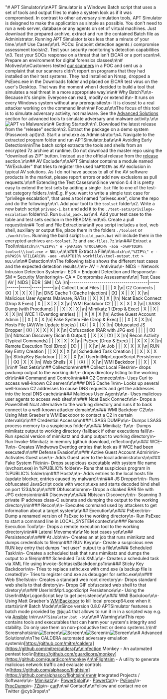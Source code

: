 "# APT Simulator\n\nAPT Simulator is a Windows Batch script that uses a set of tools and output files to make a system look as if it was compromised. In contrast to other adversary simulation tools, APT Simulator is deisgned to make the application as simple as possible. You don't need to run a web server, database or any agents on set of virtual machines. Just download the prepared archive, extract and run the contained Batch file as Administrator. Running APT Simulator takes less than a minute of your time.\n\n# Use Cases\n\n1. POCs: Endpoint detection agents / compromise assessment tools\n2. Test your security monitoring's detection capabilities \n3. Test your SOCs response on a threat that isn't EICAR or a port scan\n4. Prepare an environment for digital forensics classes\n\n# Motives\n\nCustomers tested [our scanners](https://www.nextron-systems.com/compare-our-scanners/) in a POC and sent us a complaint that our scanners didn't report on programs that they had installed on their test systems. They had installed an Nmap, dropped a PsExec.exe in the Downloads folder and placed on EICAR test virus on the user's Desktop. That was the moment when I decided to build a tool that simulates a real threat in a more appropriate way.\n\n# Why Batch?\n\n- Because it's simple: Everyone can read, modify or extend it\n- It runs on every Windows system without any prerequisites\n- It is closest to a real attacker working on the command line\n\n# Focus\n\nThe focus of this tool is to simulate adversary activity, not malware. See the [Advanced Solutions](#advanced-solutions) section for advanced tools to simulate adversary and malware activity.\n\n![APT vs Malware](/screenshots/MalwareAPT.png)\n\n# Getting Started\n\n1. Download the latest release from the \"release\" section\n2. Extract the package on a demo system (Password: apt)\n3. Start a cmd.exe as Administrator\n4. Navigate to the extracted program folder and run APTSimulator.bat\n\n# Avoiding Early Detection\n\nThe batch script extracts the tools and shells from an encrypted 7z archive at runtime. Do not download the master repo using the \"download as ZIP\" button. Instead use the official release from the [release](https://github.com/Neo23x0/APTSimulator/releases) section.\n\n## AV Excluder\n\nAPT Simulator contains a module named \"AVExcluder\" that tries to register the used `%APTDIR%` as AV exclusion in typical AV solutions. As I do not have access to all of the AV software products in the market, please report errors or add new exclusions as pull requests.\n\n# Extending the Test Cases\n\nSince version 0.4 it is pretty easy to extend the test sets by adding a single `.bat` file to one of the test-set category folders.\n\nE.g. If you want to write a simple test case for \"privilege escalation\", that uses a tool named \"privesc.exe\", clone the repo and do the following:\n\n1. Add your tool to the `toolset` folder\n2. Write a new batch script `privesc-1.bat` and add it to the `./test-sets/privilege-escalation` folder\n3. Run `build_pack.bat`\n4. Add your test case to the table and test sets section in the README.md\n5. Create a pull request\n\n## Tool and File Extraction\n\nIf you script includes a tool, web shell, auxiliary or output file, place them in the folders `./toolset` or `./workfiles`. Running the build script `build_pack.bat` will include them in the encrypted archives `enc-toolset.7z` and `enc-files.7z`.\n\n### Extract a Tool\n\n```batch\n\"%ZIP%\" e -p%PASS% %TOOLARCH% -aoa -o%APTDIR% toolset\\tool.exe > NUL\n```\n\n### Extract a File\n\n```batch\n\"%ZIP%\" e -p%PASS% %FILEARCH% -aoa -o%APTDIR% workfile\\tool-output.txt > NUL\n```\n\n# Detection\n\nThe following table shows the different test cases and the expected detection results.\n\n- AV = Antivirus\n- NIDS = Network Intrusion Detection System\n- EDR = Endpoint Detection and Response\n- SM = Security Monitoring\n- CA = Compromise Assessment\n\n| Test Case                             | AV  | NIDS | EDR | SM  | CA  |\n|---------------------------------------|-----|------|-----|-----|-----|\n| Collect Local Files                   |     |      |     |     | X   |\n| C2 Connects                           | (X) | X    | X   | X   |     |\n| DNS Cache 1 (Cache Injection)         | (X) | X    |     | X   | X   |\n| Malicious User Agents (Malware, RATs) |     | X    | X   | X   |     |\n| Ncat Back Connect (Drop & Exec)       | X   |      | X   | X   | X   |\n| WMI Backdoor C2                       |     |      | X   | X   | X   |\n| LSASS Dump (with Procdump)            |     |      | X   | X   | X   |\n| Mimikatz 1 (Drop & Exec)              | X   |      | X   | X   | X   |\n| WCE 1 (Eventlog entries)              |     |      | X   | X   | X   |\n| Active Guest Account Admin            |     |      | X   | X   | X   |\n| Fake System File (Drop & Exec)        |     |      | X   | X   | X   |\n| Hosts File (AV/Win Update blocks)     | (X) |      | X   |     | X   |\n| Obfuscated JS Dropper                 | (X) | X    | X   | X   | X   |\n| Obfuscation (RAR with JPG ext)        |     |      |     |     | (X) |\n| Nbtscan Discovery (Scan & Output)     |     | X    | X   | (X) | X   |\n| Recon Activity (Typical Commands)     |     |      | X   | X   | X   |\n| PsExec (Drop & Exec)                  |     |      | X   | X   | X   |\n| Remote Execution Tool (Drop)          | (X) |      |     |     | X   |\n| At Job                                |     |      | X   | X   | X   |\n| RUN Key Entry Creation                |     |      | X   | X   | X   |\n| Scheduled Task Creation               |     |      | X   | X   | X   |\n| StickyKey Backdoor                    |     |      | X   |     | X   |\n| UserInitMprLogonScript Persistence    |     |      | (X) | X   | X   |\n| Web Shells                            | X   |      | (X) |     | X   |\n| WMI Backdoor                          |     |      | X   |     | X   |\n\n# Test Sets\n\n## Collection\n\n### Collect Local Files\n\n- drops pwdump output to the working dir\n- drops directory listing to the working dir\n\n## Command and Control\n\n### C2 Connects\n\n- Uses Curl to access well-known C2 servers\n\n### DNS Cache 1\n\n- Looks up several well-known C2 addresses to cause DNS requests and get the addresses into the local DNS cache\n\n### Malicious User Agents\n\n- Uses malicious user agents to access web sites\n\n### Ncat Back Connect\n\n- Drops a PowerShell Ncat alternative to the working directory and runs it to back connect to a well-known attacker domain\n\n### WMI Backdoor C2\n\n- Using Matt Graeber's WMIBackdoor to contact a C2 in certain intervals\n\n## Credential Access\n\n### LSASS DUMP\n\n- Dumps LSASS process memory to a suspicious folder\n\n### Mimikatz-1\n\n- Dumps mimikatz output to working directory (fallback if other executions fail)\n- Run special version of mimikatz and dump output to working directory\n- Run Invoke-Mimikatz in memory (github download, reflection)\n\n### WCE-1\n\n- Creates Windwows Eventlog entries that look as if WCE had been executed\n\n## Defense Evasion\n\n### Active Guest Account Admin\n\n- Activates Guest user\n- Adds Guest user to the local administrators\n\n### Fake System File\n\n- Drops suspicious executable with system file name (svchost.exe) in %PUBLIC% folder\n- Runs that suspicious program in %PUBLIC% folder\n\n### Hosts\n\n- Adds entries to the local hosts file (update blocker, entries caused by malware)\n\n### JS Dropper\n\n- Runs obfuscated JavaScript code with wscript.exe and starts decoded bind shell on port 1234/tcp\n\n### Obfuscation\n\n- Drops a cloaked RAR file with JPG extension\n\n## Discovery\n\n### Nbtscan Discovery\n\n- Scanning 3 private IP address class-C subnets and dumping the output to the working directory\n\n### Recon\n\n- Executes command used by attackers to get information about a target system\n\n## Execution\n\n### PsExec\n\n- Dump a renamed version of PsExec to the working directory\n- Run PsExec to start a command line in LOCAL_SYSTEM context\n\n### Remote Execution Tool\n\n- Drops a remote execution tool to the working directory\n\n## Lateral Movement\n\nNo test cases yet\n\n## Persistence\n\n### At Job\n\n- Creates an at job that runs mimikatz and dumps credentials to file\n\n### RUN Key\n\n- Create a suspicious new RUN key entry that dumps \"net user\" output to a file\n\n### Scheduled Task\n\n- Creates a scheduled task that runs mimikatz and dumps the output to a file\n\n### Scheduled Task XML\n\n- Creates a scheduled task via XML file using Invoke-SchtasksBackdoor.ps1\n\n### Sticky Key Backdoor\n\n- Tries to replace sethc.exe with cmd.exe (a backup file is created)\n- Tries to register cmd.exe as debugger for sethc.exe\n\n### Web Shells\n\n- Creates a standard web root directory\n- Drops standard web shells to that diretory\n- Drops GIF obfuscated web shell to that diretory\n\n### UserInitMprLogonScript Persistence\n\n- Using the UserInitMprLogonScript key to get persistence\n\n### WMI Backdoor\n\n- Using Matt Graeber's [WMIBackdoor](https://github.com/mattifestation/WMI_Backdoor/) to kill local procexp64.exe when it starts\n\n# Batch Mode\n\nSince version 0.8.0 APTSimulator features a batch mode provided by @juju4 that allows to run it in in a scripted way e.g. via [Ansible](https://github.com/juju4/ansible-win-aptsimulator) \n\n```\nAPTSimulator.bat -b\n```\n\n# Warning\n\nThis repo contains tools and executables that can harm your system's integrity and stability. Do only use them on non-productive test or demo systems.\n\n# Screenshots\n\n![Screen](/screenshots/apt-0.png)\n![Screen](/screenshots/apt-1.png)\n![Screen](/screenshots/apt-2.png)\n![Screen](/screenshots/apt-c2.png)\n\n# Advanced Solutions\n\nThe CALDERA automated adversary emulation system\n[https://github.com/mitre/caldera](https://github.com/mitre/caldera)\n\nInfection Monkey - An automated pentest tool\n[https://github.com/guardicore/monkey](https://github.com/guardicore/monkey)\n\nFlightsim - A utility to generate malicious network traffic and evaluate controls \n[https://github.com/alphasoc/flightsim](https://github.com/alphasoc/flightsim)\n\n# Integrated Projects / Software\n\n- [Mimikatz](https://github.com/gentilkiwi/mimikatz)\n- [PowerSploit](https://github.com/PowerShellMafia/PowerSploit)\n- [PowerCat](https://github.com/besimorhino/powercat)\n- [PsExec](https://docs.microsoft.com/en-us/sysinternals/downloads/psexec)\n- [ProcDump](https://docs.microsoft.com/en-us/sysinternals/downloads/procdump)\n- [7Zip](http://www.7-zip.org/download.html)\n- [curl](https://curl.haxx.se/)\n\n# Contact\n\nFollow and contact me on Twitter @cyb3rops\n"